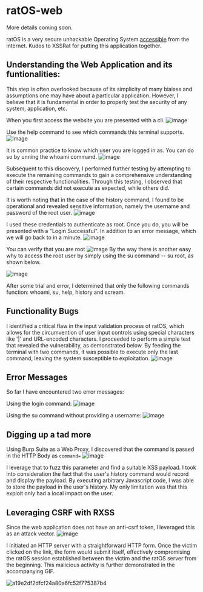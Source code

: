 # ratOS-web

More details coming soon.

ratOS is a very secure unhackable Operating System [accessible](https://labs.hackxpert.com/CommandInjection/) from the internet. 
Kudos to XSSRat for putting this application together.

## Understanding the Web Application and its funtionalities:

This step is often overlooked because of its simplicity of many biaises and assumptions one may have about a particular application. However, I believe that it is fundamental in order to properly test the security of any system, application, etc.

When you first access the website you are presented with a cli.
![image](https://user-images.githubusercontent.com/74272629/235278237-4a445c49-5bd7-4465-84cc-f57fb7d3e23e.png)

Use the help command to see which commands this terminal supports.
![image](https://user-images.githubusercontent.com/74272629/235278248-9d6ff8be-5edc-4487-b2c2-37f5d827b7a5.png)

It is common practice to know which user you are logged in as. You can do so by unning the whoami command. 
![image](https://user-images.githubusercontent.com/74272629/235278244-cc40113f-f669-4329-bc2c-a505134a0b73.png)

Subsequent to this discovery, I performed further testing by attempting to execute the remaining commands to gain a comprehensive understanding of their respective functionalities. Through this testing, I observed that certain commands did not execute as expected, while others did.

It is worth noting that in the case of the history command, I found to be operational and revealed sensitive information, namely the username and password of the root user.
![image](https://user-images.githubusercontent.com/74272629/235278403-b0a5c06b-bb04-4b28-848a-66dcd89d16e2.png)

I used these credentials to authenticate as root. Once you do, you will be presented with a "Login Successful". In addition to an error message, which we will go back to in a minute.
![image](https://user-images.githubusercontent.com/74272629/235278474-6f4c76ef-6bf7-47e0-963d-3e00cb2c8529.png)

You can verify that you are root
![image](https://user-images.githubusercontent.com/74272629/235278599-789ebbae-370c-45ac-b1fb-b1aaf6ce93b7.png)
 By the way there is another easy why to access the root user by simply using the su command -- su root, as shown below.
 
![image](https://user-images.githubusercontent.com/74272629/235278638-c1f7f4f2-dff7-44c6-bf4e-a92d56c90acd.png)

After some trial and error, I determined that only the following commands function: whoami, su, help, history and scream.

## Functionality Bugs
I identified a critical flaw in the input validation process of ratOS, which allows for the circumvention of user input controls using special characters like '|' and URL-encoded characters. I proceeded to perform a simple test that revealed the vulnerability, as demonstrated below. By feeding the terminal with two commands, it was possible to execute only the last command, leaving the system susceptible to exploitation.
![image](https://user-images.githubusercontent.com/74272629/235278889-354a6b7c-a9c8-45bc-b22c-a64fa2dc8f0b.png)


## Error Messages

So far I have encountered two error messages:

Using the login command:
![image](https://user-images.githubusercontent.com/74272629/235278979-eb4c8b4f-40f9-4c03-98a7-faef12f10992.png)

Using the su command without providing a username:
![image](https://user-images.githubusercontent.com/74272629/235278972-85ef5acd-2a90-4764-a9bd-224241595224.png)


## Digging up a tad more

Using Burp Suite as a Web Proxy, I discovered that the command is passed in the HTTP Body as `command=`
![image](https://user-images.githubusercontent.com/74272629/235279071-59ddbfbe-7426-41f6-bb98-53c197dac8ba.png)

I leverage that to fuzz this parameter and find a suitable XSS payload. I took into consideration the fact that the user's history command would record and display the payload. By executing arbitrary Javascript code, I was able to store the payload in the user's history. My only limitation was that this exploit only had a local impact on the user.

## Leveraging CSRF with RXSS

Since the web application does not have an anti-csrf token, I leveraged this as an attack vector.
![image](https://user-images.githubusercontent.com/74272629/235279782-abed9273-dc04-4f23-af9f-973761830e98.png)

I initiated an HTTP server with a straightforward HTTP form. Once the victim clicked on the link, the form would submit itself, effectively compromising the ratOS session established between the victim and the ratOS server from the beginning. This malicious activity is further demonstrated in the accompanying GIF.

![a19e2df2dfcf24a80a6fc52f775387b4](https://i.gyazo.com/e144d8b47f0481c60d741bc9ddc255f4.gif)





